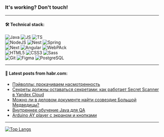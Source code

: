 ### It's working? Don't touch!

---

#### 🛠️ Technical stack:

![Java](https://img.shields.io/badge/Java-informational?logo=Oracle&style=flat&logoColor=white&color=007396)
![JS](https://img.shields.io/badge/JavaScript-informational?logo=javaScript&style=flat&logoColor=black&color=F7Df1E)
![TS](https://img.shields.io/badge/TypeScript-informational?logo=typeScript&style=flat&logoColor=black&color=0667A8)<br>
![NodeJS](https://img.shields.io/badge/NodeJS-informational?logo=node.js&style=flat&logoColor=white&color=43853D)
![Nest](https://img.shields.io/badge/NestJS-informational?logo=NestJS&style=flat&logoColor=white&color=red)
![Spring](https://img.shields.io/badge/SpringBoot-informational?logo=SpringBoot&style=flat&logoColor=white&color=0A9EDC)<br>
![Next](https://img.shields.io/badge/NextJS-informational?logo=Next.js&style=flat&logoColor=white&color=00f)
![Angular](https://img.shields.io/badge/React-informational?logo=react&style=flat&logoColor=white&color=C3002F)
![WebPAck](https://img.shields.io/badge/WebPack-informational?logo=webPack&style=flat&logoColor=white&color=FF6F00)<br>
![HTML5](https://img.shields.io/badge/HTML5-informational?logo=html5&style=flat&logoColor=white&color=E34F26)
![CSS3](https://img.shields.io/badge/CSS3-informational?logo=css3&style=flat&logoColor=white&color=157286)
![Sass](https://img.shields.io/badge/Saas-informational?logo=sass&style=flat&logoColor=white&color=hotpink) <br>
![Git](https://img.shields.io/badge/Git-informational?logo=git&style=flat&logoColor=white&color=F05133)
![Figma](https://img.shields.io/badge/Figma-informational?logo=figma&style=flat&logoColor=white&color=darkred)
![PostgreSQL](https://img.shields.io/badge/PostgreSQL-informational?logo=PostgreSQL&style=flat&logoColor=white&color=00f)

___

#### 💬 Latest posts from habr.com:

<!-- BLOG-POST-LIST:START -->
- [Пэйволлы: прокачиваем насмотренность](https://habr.com/ru/articles/743264/?utm_source=habrahabr&utm_medium=rss&utm_campaign=743264)
- [Секреты должны оставаться секретами: как работает Secret Scanner в Yandex Cloud](https://habr.com/ru/companies/yandex_cloud_and_infra/articles/742846/?utm_source=habrahabr&utm_medium=rss&utm_campaign=742846)
- [Можно ли в деловом документе найти созвездие Большой Медведицы?](https://habr.com/ru/companies/smartengines/articles/743120/?utm_source=habrahabr&utm_medium=rss&utm_campaign=743120)
- [Внутреннее обучение Java для QA](https://habr.com/ru/companies/hh/articles/742554/?utm_source=habrahabr&utm_medium=rss&utm_campaign=742554)
- [Arduino AY player с экраном и кнопками](https://habr.com/ru/articles/743234/?utm_source=habrahabr&utm_medium=rss&utm_campaign=743234)
<!-- BLOG-POST-LIST:END -->

---
[![Top Langs](https://github-readme-stats-g65d7aqkw-advtsetting-gmailcom.vercel.app/api/top-langs/?username=zloylis&langs_count=10&hide_title=false&title_color=e6edf3&size_weight=0.5&count_weight=0.5&layout=compact&hide_border=true&theme=dracula)](https://github.com/zloylis)
<!--![GitHub stats](https://github-readme-stats-g65d7aqkw-advtsetting-gmailcom.vercel.app/api?username=zloylis&show_icons=true&hide_border=true&theme=dracula&hide_title=true&include_all_commits=true&count_private=true&hide=contribs&hide_rank=true)-->
